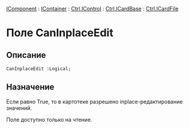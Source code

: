 ﻿---
Link: .Ctrl.ICardFile.@CanInplaceEdit
---

[IComponent](topic:Com.Custom.ComClasses.IComponent.Default) :
[IContainer](topic:Com.Custom.ComClasses.IContainer.Default) :
[Ctrl.IControl](topic:Com.Custom.ComClasses.Ctrl.IControl.Default) :
[Ctrl.ICardBase](topic:Com.Custom.ComClasses.Ctrl.ICardBase.Default) :
[Ctrl.ICardFile](Default)

# Поле CanInplaceEdit

## Описание

    CanInplaceEdit :Logical;

## Назначение

Если равно True, то в картотеке разрешено inplace-редактирование значений.

Поле доступно только на чтение.